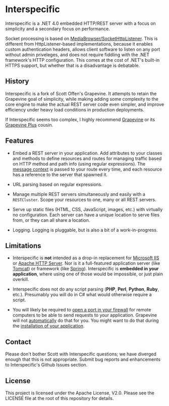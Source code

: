 Interspecific
=============

Interspecific is a .NET 4.0 embedded HTTP/REST server with a focus on simplicity and a secondary focus
on performance.

Socket processing is based on  [MediaBrowser/SocketHttpListener](https://github.com/MediaBrowser/SocketHttpListener).
This is different from HttpListener-based implementations, because it enables custom authentication headers, 
allows client software to listen on any port without admin priveleges, and does not require 
fiddling with the .NET framework's HTTP configuration. This comes at the cost of .NET's built-in
HTTPS support, but whether that is a disadvantage is debatable.

## History ##

Interspecific is a fork of Scott Offen's Grapevine. It attempts to 
retain the Grapevine goal of simplicity, while making adding some complexity to the core engine to make
the actual REST server code even simpler, and improve efficiency under heavy load conditions in production
deployments.

If Interspecific seems too complex, I highly recommend [Grapevine](https://github.com/scottoffen/Grapevine) or
its [Grapevine Plus](https://github.com/scottoffen/Grapevine) cousin.

## Features ##

- Embed a REST server in your application. Add attributes to your classes and methods to define resources and routes for managing traffic based on HTTP method and path info (using regular expressions). The [message context](http://msdn.microsoft.com/en-us/library/vstudio/system.net.httplistenercontext(v=vs.110).aspx) is passed to your route every time, and each resource has a reference to the server that spawned it.

- URL parsing based on regular expressions.

- Manage multiple REST servers simultaneously and easily with a `RESTCluster`. Scope your resources to one, many or all REST servers.

- Serve up static files (HTML, CSS, JavaScript, images, etc.) with virtually no configuration. Each server can have a unique location to serve files from, or they can all share a location.

- Logging. Logging is pluggable, but is also a bit of a work-in-progress.

## Limitations ##

- Interspecific is **not** intended as a drop-in replacement for [Microsoft IIS](http://www.iis.net/) or [Apache HTTP Server](http://httpd.apache.org/). Nor is it a full-featured application server (like [Tomcat](http://en.wikipedia.org/wiki/Apache_Tomcat)) or framework (like [Spring](http://en.wikipedia.org/wiki/Spring_Framework)). Interspecific is **embedded in your application**, where using one of those would be impossible, or just plain overkill.

- Interspecific does not do any script parsing (**PHP**, **Perl**, **Python**, **Ruby**, etc.). Presumably you will do 
in C# what would otherwise require a script.

- You will likely be required to [open a port in your firewall](http://www.lmgtfy.com/?q=how+to+open+a+port+on+windows) for remote computers to be able to send requests to your application. Grapevine will not [automatically](http://msdn.microsoft.com/en-us/library/aa366418%28VS.85%29.aspx) do that for you.  You might want to do that during the [installation of your application](http://www.codeproject.com/Articles/14906/Open-Windows-Firewall-During-Installation).

## Contact ##

Please don't bother Scott with Interspecific questions; we have diverged enough that this is not appropriate.
Submit bug reports and enhancements to Interspecific's Github Issues section.

## License ##
This project is licensed under the Apache License, V2.0.
Please see the LICENSE file at the root of this repository for details.
